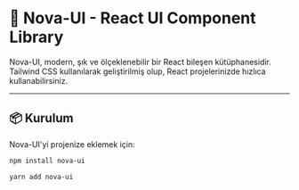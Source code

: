 # 🌟 Nova-UI - React UI Component Library

Nova-UI, modern, şık ve ölçeklenebilir bir React bileşen kütüphanesidir.  
Tailwind CSS kullanılarak geliştirilmiş olup, React projelerinizde hızlıca kullanabilirsiniz.

---

## 📦 Kurulum

Nova-UI'yi projenize eklemek için:

```bash
npm install nova-ui
```
```bash
yarn add nova-ui


